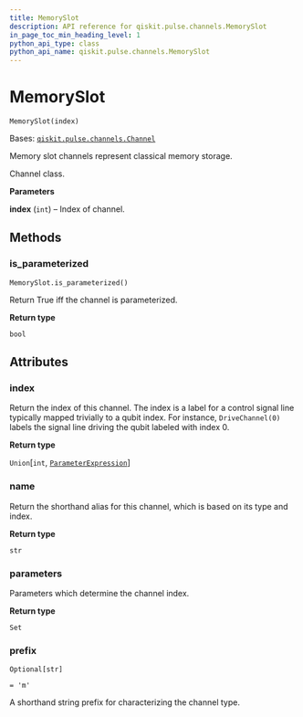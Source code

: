 ```yaml
---
title: MemorySlot
description: API reference for qiskit.pulse.channels.MemorySlot
in_page_toc_min_heading_level: 1
python_api_type: class
python_api_name: qiskit.pulse.channels.MemorySlot
---
```


# MemorySlot

<span id="qiskit.pulse.channels.MemorySlot" />

`MemorySlot(index)`

Bases: [`qiskit.pulse.channels.Channel`](pulse#qiskit.pulse.channels.Channel "qiskit.pulse.channels.Channel")

Memory slot channels represent classical memory storage.

Channel class.

**Parameters**

**index** (`int`) – Index of channel.

## Methods

### is\_parameterized

<span id="qiskit.pulse.channels.MemorySlot.is_parameterized" />

`MemorySlot.is_parameterized()`

Return True iff the channel is parameterized.

**Return type**

`bool`

## Attributes

<span id="qiskit.pulse.channels.MemorySlot.index" />

### index

Return the index of this channel. The index is a label for a control signal line typically mapped trivially to a qubit index. For instance, `DriveChannel(0)` labels the signal line driving the qubit labeled with index 0.

**Return type**

`Union`\[`int`, [`ParameterExpression`](qiskit.circuit.ParameterExpression "qiskit.circuit.parameterexpression.ParameterExpression")]

<span id="qiskit.pulse.channels.MemorySlot.name" />

### name

Return the shorthand alias for this channel, which is based on its type and index.

**Return type**

`str`

<span id="qiskit.pulse.channels.MemorySlot.parameters" />

### parameters

Parameters which determine the channel index.

**Return type**

`Set`

<span id="qiskit.pulse.channels.MemorySlot.prefix" />

### prefix

`Optional[str]`

`= 'm'`

A shorthand string prefix for characterizing the channel type.

